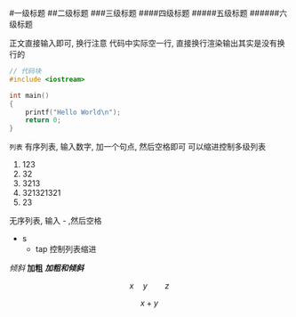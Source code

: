 #一级标题
##二级标题
###三级标题
####四级标题
#####五级标题
######六级标题

正文直接输入即可, 换行注意
代码中实际空一行, 直接换行渲染输出其实是没有换行的

```c++
// 代码块
#include <iostream>

int main()
{
    printf("Hello World\n");
    return 0;
}
```

`列表`
有序列表, 输入数字, 加一个句点, 然后空格即可
可以缩进控制多级列表
1. 123
2. 32
3. 3213
4. 321321321
5. 23

无序列表, 输入 - ,然后空格
- s
  - tap 控制列表缩进

*倾斜*
**加粗**
***加粗和倾斜***

$$x \quad y \qquad z$$

$$
\tag{1}
x+y
$$